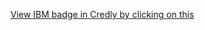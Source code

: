 [View IBM badge in Credly by clicking on this](https://www.credly.com/badges/c63224d3-a2a6-424c-83ad-6e84c711e5f5/public_url)

